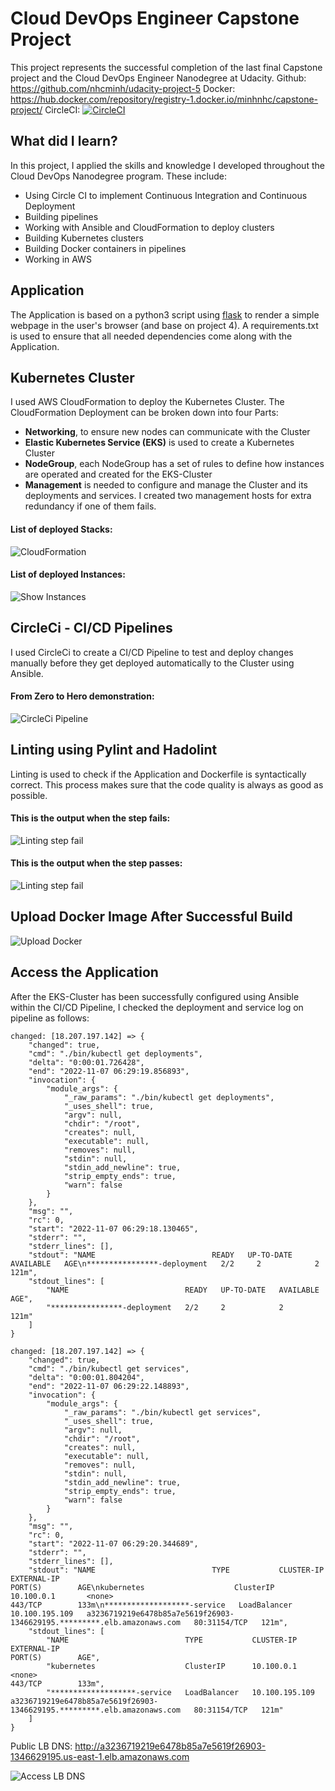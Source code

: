 # Cloud DevOps Engineer Capstone Project

This project represents the successful completion of the last final Capstone project and the Cloud DevOps Engineer Nanodegree at Udacity.
Github: https://github.com/nhcminh/udacity-project-5
Docker: https://hub.docker.com/repository/registry-1.docker.io/minhnhc/capstone-project/
CircleCI: [![CircleCI](https://circleci.com/gh/circleci/circleci-docs.svg?style=svg)](https://circleci.com/gh/nhcminh/udacity-project-5)
## What did I learn?

In this project, I applied the skills and knowledge I developed throughout the Cloud DevOps Nanodegree program. These include:
- Using Circle CI to implement Continuous Integration and Continuous Deployment
- Building pipelines
- Working with Ansible and CloudFormation to deploy clusters
- Building Kubernetes clusters
- Building Docker containers in pipelines
- Working in AWS

## Application

The Application is based on a python3 script using <a target="_blank" href="https://flask.palletsprojects.com">flask</a> to render a simple webpage in the user's browser (and base on project 4).
A requirements.txt is used to ensure that all needed dependencies come along with the Application.

## Kubernetes Cluster

I used AWS CloudFormation to deploy the Kubernetes Cluster.
The CloudFormation Deployment can be broken down into four Parts:
- **Networking**, to ensure new nodes can communicate with the Cluster
- **Elastic Kubernetes Service (EKS)** is used to create a Kubernetes Cluster
- **NodeGroup**, each NodeGroup has a set of rules to define how instances are operated and created for the EKS-Cluster
- **Management** is needed to configure and manage the Cluster and its deployments and services. I created two management hosts for extra redundancy if one of them fails.

#### List of deployed Stacks:
![CloudFormation](./screenshots/cloud-formation-stack.png)

#### List of deployed Instances:
![Show Instances](./screenshots/ec2-instances.png)

## CircleCi - CI/CD Pipelines

I used CircleCi to create a CI/CD Pipeline to test and deploy changes manually before they get deployed automatically to the Cluster using Ansible.

#### From Zero to Hero demonstration:

![CircleCi Pipeline](./screenshots/pipeline.png)

## Linting using Pylint and Hadolint

Linting is used to check if the Application and Dockerfile is syntactically correct.
This process makes sure that the code quality is always as good as possible.

#### This is the output when the step fails:

![Linting step fail](./screenshots/lint-failed.png)


#### This is the output when the step passes:

![Linting step fail](./screenshots/lint-success.png)

## Upload Docker Image After Successful Build

![Upload Docker](./screenshots/docker-repo.png)

## Access the Application

After the EKS-Cluster has been successfully configured using Ansible within the CI/CD Pipeline, I checked the deployment and service log on pipeline as follows:

```
changed: [18.207.197.142] => {
    "changed": true,
    "cmd": "./bin/kubectl get deployments",
    "delta": "0:00:01.726428",
    "end": "2022-11-07 06:29:19.856893",
    "invocation": {
        "module_args": {
            "_raw_params": "./bin/kubectl get deployments",
            "_uses_shell": true,
            "argv": null,
            "chdir": "/root",
            "creates": null,
            "executable": null,
            "removes": null,
            "stdin": null,
            "stdin_add_newline": true,
            "strip_empty_ends": true,
            "warn": false
        }
    },
    "msg": "",
    "rc": 0,
    "start": "2022-11-07 06:29:18.130465",
    "stderr": "",
    "stderr_lines": [],
    "stdout": "NAME                          READY   UP-TO-DATE   AVAILABLE   AGE\n****************-deployment   2/2     2            2           121m",
    "stdout_lines": [
        "NAME                          READY   UP-TO-DATE   AVAILABLE   AGE",
        "****************-deployment   2/2     2            2           121m"
    ]
}

changed: [18.207.197.142] => {
    "changed": true,
    "cmd": "./bin/kubectl get services",
    "delta": "0:00:01.804204",
    "end": "2022-11-07 06:29:22.148893",
    "invocation": {
        "module_args": {
            "_raw_params": "./bin/kubectl get services",
            "_uses_shell": true,
            "argv": null,
            "chdir": "/root",
            "creates": null,
            "executable": null,
            "removes": null,
            "stdin": null,
            "stdin_add_newline": true,
            "strip_empty_ends": true,
            "warn": false
        }
    },
    "msg": "",
    "rc": 0,
    "start": "2022-11-07 06:29:20.344689",
    "stderr": "",
    "stderr_lines": [],
    "stdout": "NAME                          TYPE           CLUSTER-IP       EXTERNAL-IP                                                               PORT(S)        AGE\nkubernetes                    ClusterIP      10.100.0.1       <none>                                                                    443/TCP        133m\n*******************-service   LoadBalancer   10.100.195.109   a3236719219e6478b85a7e5619f26903-1346629195.*********.elb.amazonaws.com   80:31154/TCP   121m",
    "stdout_lines": [
        "NAME                          TYPE           CLUSTER-IP       EXTERNAL-IP                                                               PORT(S)        AGE",
        "kubernetes                    ClusterIP      10.100.0.1       <none>                                                                    443/TCP        133m",
        "*******************-service   LoadBalancer   10.100.195.109   a3236719219e6478b85a7e5619f26903-1346629195.*********.elb.amazonaws.com   80:31154/TCP   121m"
    ]
}
```

Public LB DNS: http://a3236719219e6478b85a7e5619f26903-1346629195.us-east-1.elb.amazonaws.com

![Access LB DNS](./screenshots/lb_dns.png)
